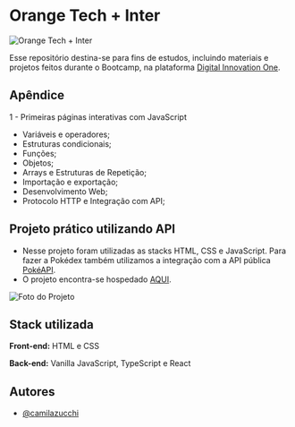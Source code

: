 
# Orange Tech + Inter
![Orange Tech + Inter](https://uploaddeimagens.com.br/images/004/080/912/original/bootcampOrangeTech.PNG?1666962805)

Esse repositório destina-se para fins de estudos, incluindo materiais e  projetos feitos durante o Bootcamp, na plataforma [Digital Innovation One](https://www.dio.me/).


## Apêndice

1 - Primeiras páginas interativas com JavaScript
- Variáveis e operadores;
- Estruturas condicionais;
- Funções;
- Objetos;
- Arrays e Estruturas de Repetição;
- Importação e exportação;
- Desenvolvimento Web;
- Protocolo HTTP e Integração com API;

## Projeto prático utilizando API

- Nesse projeto foram utilizadas as stacks HTML, CSS e JavaScript. Para fazer a Pokédex também utilizamos a integração com a API pública [PokéAPI](https://pokeapi.co/).
- O projeto encontra-se hospedado [AQUI](https://pokedex-rust-ten.vercel.app/).

![Foto do Projeto](https://uploaddeimagens.com.br/images/004/090/833/original/pokedex.PNG?1667580312)

## Stack utilizada

**Front-end:** HTML e CSS

**Back-end:** Vanilla JavaScript, TypeScript e React


## Autores

- [@camilazucchi](https://www.github.com/camilazucchi)

